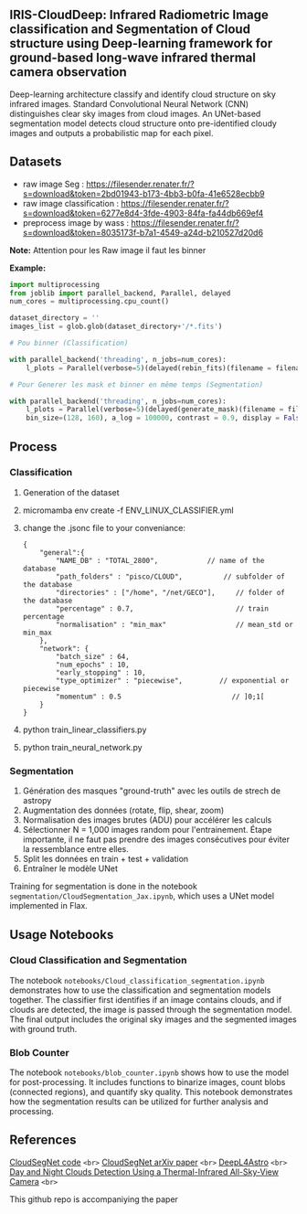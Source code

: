## **IRIS-CloudDeep**: Infrared Radiometric Image classification and Segmentation of Cloud structure using Deep-learning framework for ground-based long-wave infrared thermal camera observation

Deep-learning architecture classify and identify cloud structure on sky infrared images. Standard Convolutional Neural Network (CNN) distinguishes clear sky images from cloud images. An UNet-based segmentation model detects cloud structure onto pre-identified cloudy images and outputs a probabilistic map for each pixel.

## Datasets

- raw image Seg : https://filesender.renater.fr/?s=download&token=2bd01943-b173-4bb3-b0fa-41e6528ecbb9
- raw image classification : https://filesender.renater.fr/?s=download&token=6277e8d4-3fde-4903-84fa-fa44db669ef4
- preprocess image by wass : https://filesender.renater.fr/?s=download&token=8035173f-b7a1-4549-a24d-b210527d20d6

__Note:__ Attention pour les Raw image il faut les binner

**Example:**

```python
import multiprocessing
from joblib import parallel_backend, Parallel, delayed
num_cores = multiprocessing.cpu_count()

dataset_directory = ''
images_list = glob.glob(dataset_directory+'/*.fits')

# Pou binner (Classification)

with parallel_backend('threading', n_jobs=num_cores):
    l_plots = Parallel(verbose=5)(delayed(rebin_fits)(filename = filename,bin_size=(128, 160)) for filename in images_list)

# Pour Generer les mask et binner en même temps (Segmentation)

with parallel_backend('threading', n_jobs=num_cores):
    l_plots = Parallel(verbose=5)(delayed(generate_mask)(filename = filename,
    bin_size=(128, 160), a_log = 100000, contrast = 0.9, display = False, return_mask = False, write_to_fits = True) for filename in images_list)

```

## Process

### Classification

1. Generation of the dataset 
2. micromamba env create -f ENV_LINUX_CLASSIFIER.yml
3. change the .jsonc file to your conveniance:

   ```
   {
       "general":{
           "NAME_DB" : "TOTAL_2800",		    // name of the database
           "path_folders" : "pisco/CLOUD",		    // subfolder of the database
           "directories" : ["/home", "/net/GECO"],     // folder of the database
           "percentage" : 0.7,                         // train percentage
           "normalisation" : "min_max"                 // mean_std or min_max
       },
       "network": {
           "batch_size" : 64,
           "num_epochs" : 10,
           "early_stopping" : 10,
           "type_optimizer" : "piecewise",    	   // exponential or piecewise
           "momentum" : 0.5                           // ]0;1[
       }
   }
   ```
4. python train_linear_classifiers.py
5. python train_neural_network.py

### Segmentation

1. Génération des masques "ground-truth" avec les outils de strech de astropy
2. Augmentation des données (rotate, flip, shear, zoom)
3. Normalisation des images brutes (ADU) pour accélérer les calculs
4. Sélectionner N = 1,000 images random pour l'entrainement. Étape importante, il ne faut pas prendre des images consécutives pour éviter la ressemblance entre elles.
5. Split les données en train + test + validation
6. Entraîner le modèle UNet

Training for segmentation is done in the notebook `segmentation/CloudSegmentation_Jax.ipynb`, which uses a UNet model implemented in Flax.

## Usage Notebooks

### Cloud Classification and Segmentation

The notebook `notebooks/Cloud_classification_segmentation.ipynb` demonstrates how to use the classification and segmentation models together. The classifier first identifies if an image contains clouds, and if clouds are detected, the image is passed through the segmentation model. The final output includes the original sky images and the segmented images with ground truth.

### Blob Counter

The notebook `notebooks/blob_counter.ipynb` shows how to use the model for post-processing. It includes functions to binarize images, count blobs (connected regions), and quantify sky quality. This notebook demonstrates how the segmentation results can be utilized for further analysis and processing.

## References

[CloudSegNet code](https://github.com/Soumyabrata/CloudSegNet) `<br>`
[CloudSegNet arXiv paper](https://arxiv.org/pdf/1904.07979.pdf) `<br>`
[DeepL4Astro](https://github.com/ASKabalan/deeplearning4astro_tools/blob/master/dltools/batch.py) `<br>`
[Day and Night Clouds Detection Using a Thermal-Infrared All-Sky-View Camera](https://doi.org/10.3390/rs13091852) `<br>`

This github repo is accompaniying the paper
